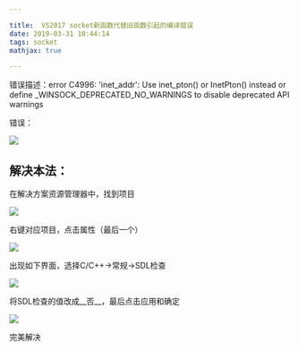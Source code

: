 ```yaml
---

title:  VS2017 socket新函数代替旧函数引起的编译错误
date: 2019-03-31 10:44:14
tags: socket
mathjax: true

---
```


错误描述：error C4996: 'inet_addr': Use inet_pton() or InetPton() instead or define _WINSOCK_DEPRECATED_NO_WARNINGS to disable deprecated API warnings<!--more-->

错误：

![](https://i.imgur.com/DNySPKs.png)


## 解决本法：

在解决方案资源管理器中，找到项目

![](https://i.imgur.com/KNaUH75.png)

右键对应项目，点击属性（最后一个）

![](https://i.imgur.com/xjc7JGw.png)

出现如下界面，选择C/C++->常规->SDL检查

![](https://i.imgur.com/iwUdX6e.png)

将SDL检查的值改成__否__，最后点击应用和确定

![](https://i.imgur.com/am1QNys.png)

完美解决

